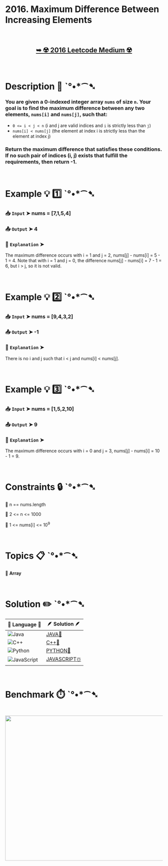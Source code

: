 # 2016. Maximum Difference Between Increasing Elements

</br>

<h2 align="center"> 

<a href=""><strong>➥ ☢️ 2016 Leetcode Medium ☢️ </strong></a>
</h2>

</br>

# Description 📜 ˋ°•*⁀➷

### You are given a 0-indexed integer array `nums` of size `n`. Your goal is to find the maximum difference between any two elements, `nums[i]` and `nums[j]`, such that:

- `0 <= i < j < n` (i and j are valid indices and `i` is strictly less than `j`)
- `nums[i] < nums[j]` (the element at index i is strictly less than the element at index j)

### Return the maximum difference that satisfies these conditions. If no such pair of indices (i, j) exists that fulfill the requirements, then return -1.

</br>

# Example 💡 1️⃣ ˋ°•*⁀➷

  ### 📥 `Input`  ➤ nums = [7,1,5,4]

  ### 📤 `Output`  ➤ 4

  ### 🔦 `Explanation`  ➤
The maximum difference occurs with i = 1 and j = 2, nums[j] - nums[i] = 5 - 1 = 4.
Note that with i = 1 and j = 0, the difference nums[j] - nums[i] = 7 - 1 = 6, but i > j, so it is not valid.

</br>

# Example 💡 2️⃣ ˋ°•*⁀➷

  ### 📥 `Input` ➤ nums = [9,4,3,2]

  ### 📤 `Output`  ➤ -1

  ### 🔦 `Explanation` ➤
There is no i and j such that i < j and nums[i] < nums[j].

</br>

# Example 💡 3️⃣ ˋ°•*⁀➷

  ### 📥 `Input` ➤ nums = [1,5,2,10]

  ### 📤 `Output`  ➤ 9

  ### 🔦 `Explanation` ➤
The maximum difference occurs with i = 0 and j = 3, nums[j] - nums[i] = 10 - 1 = 9.

</br>

# Constraints 🔒 ˋ°•*⁀➷

🔹 n == nums.length </br>

🔹 2 <= n <= 1000 </br>

🔹 1 <= nums[i] <= 10<sup>9</sup> </br>

</br>

# Topics 📋 ˋ°•*⁀➷

🔸 **Array**  </br>

</br>

# Solution ✏️ ˋ°•*⁀➷

| 📒 Language 📒  | 🪶 Solution 🪶 |
| ------------- | ------------- |
|  ![Java](https://img.shields.io/badge/java-%23ED8B00.svg?style=for-the-badge&logo=openjdk&logoColor=white)  | [JAVA🍁]() |
|  ![C++](https://img.shields.io/badge/c++-%2300599C.svg?style=for-the-badge&logo=c%2B%2B&logoColor=white)  | [C++🎲]()  |
|  ![Python](https://img.shields.io/badge/python-3670A0?style=for-the-badge&logo=python&logoColor=ffdd54)    | [PYTHON🍰]() |
| ![JavaScript](https://img.shields.io/badge/javascript-%23323330.svg?style=for-the-badge&logo=javascript&logoColor=%23F7DF1E)   | [JAVASCRIPT☃️]() |

</br>

# Benchmark ⏱️ ˋ°•*⁀➷

<h1  align="center" >

<img src ="" width = "700px" height="462px" />

</h1>
